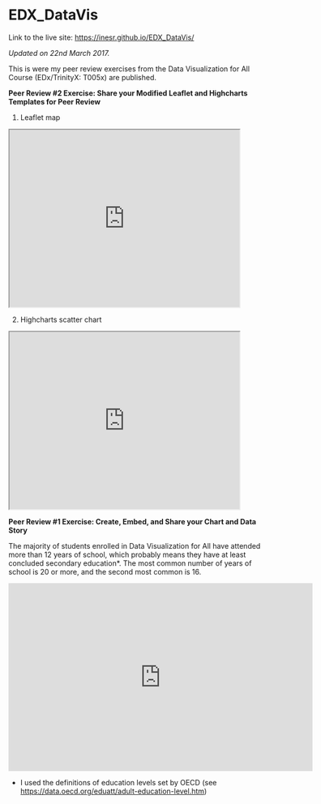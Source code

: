# EDX_DataVis

Link to the live site: https://inesr.github.io/EDX_DataVis/

<i> Updated on 22nd March 2017. </i>

This is were my peer review exercises from the Data Visualization for All Course (EDx/TrinityX: T005x) are published.

<p>

<b> Peer Review #2 Exercise: Share your Modified Leaflet and Highcharts Templates for Peer Review </b>

 1. Leaflet map

<iframe src="https://inesr.github.io/leaflet-map-simple" width="90%" height="350"></iframe>

 2. Highcharts scatter chart

 <iframe src="https://inesr.github.io/highcharts-scatter-csv" width="90%" height="350"></iframe>
 
<b> Peer Review #1 Exercise: Create, Embed, and Share your Chart and Data Story </b>

The majority of students enrolled in Data Visualization for All have attended more than 12 years of school, which probably means they have at least concluded secondary education*. The most common number of years of school is 20 or more, and the second most common is 16.

<iframe width="600" height="371" seamless frameborder="0" scrolling="no" src="https://docs.google.com/spreadsheets/d/1eXEweWLao63FpmCLq8itlY3Nlzso-m4mGHO7SH1vGCk/pubchart?oid=1767173655&amp;format=interactive"></iframe>

* I used the definitions of education levels set by OECD (see https://data.oecd.org/eduatt/adult-education-level.htm)
